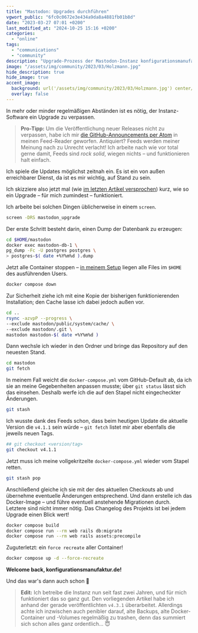 ```yaml
---
title: "Mastodon: Upgrades durchführen"
vgwort_public: "6fc0c0672e3e434a9da8a4881fb01b8d"
date: "2023-03-27 07:01 +0200"
last_modified_at: "2024-10-25 15:16 +0200"
categories:
  - "online"
tags:
  - "communications"
  - "community"
description: "Upgrade-Prozess der Mastodon-Instanz konfigurationsmanufaktur.de"
image: "/assets/img/community/2023/03/Holzmann.jpg"
hide_description: true
hide_image: true
accent_image:
  background: url('/assets/img/community/2023/03/Holzmann.jpg') center/cover
  overlay: false
---
```


In mehr oder minder regelmäßigen Abständen ist es nötig, der Instanz-Software ein Upgrade zu verpassen.

> **Pro-Tipp:** Um die Veröffentlichung neuer Releases nicht zu verpassen, habe ich mir [die GitHub-Announcements per Atom](https://github.com/mastodon/mastodon/releases.atom) in meinen Feed-Reader geworfen.
Antiquiert?
Feeds werden meiner Meinung nach zu Unrecht verlacht!
Ich arbeite nach wie vor total gerne damit, Feeds sind *rock solid*, wiegen nichts – und funktionieren halt einfach.

Ich spiele die Updates möglichst zeitnah ein.
Es ist ein von außen erreichbarer Dienst, da ist es mir wichtig, auf Stand zu sein.

Ich skizziere also jetzt mal (wie [im letzten Artikel versprochen](/eine-eigene-mastodon-instanz-in-docker/)) kurz, wie so ein Upgrade – für mich zumindest – funktioniert.

Ich arbeite bei solchen Dingen üblicherweise in einem `screen`.
```bash
screen -DRS mastodon_upgrade
```

Der erste Schritt besteht darin, einen Dump der Datenbank zu erzeugen:
```bash
cd $HOME/mastodon
docker exec mastodon-db-1 \
pg_dump -Fc -U postgres postgres \
> postgres-$( date +%Y%m%d ).dump
```

Jetzt alle Container stoppen – [in meinem Setup](/eine-eigene-mastodon-instanz-in-docker/) liegen alle Files im `$HOME` des ausführenden Users.
```bash
docker compose down
```

Zur Sicherheit ziehe ich mit eine Kopie der bisherigen funktionierenden Installation; den Cache lasse ich dabei jedoch außen vor.
```bash
cd .. 
rsync -azvpP --progress \
--exclude mastodon/public/system/cache/ \
--exclude mastodon/.git \
mastodon mastodon-$( date +%Y%m%d )
```

Dann wechsle ich wieder in den Ordner und bringe das Repository auf den neuesten Stand.
```bash
cd mastodon
git fetch
```

In meinem Fall weicht die `docker-compose.yml` vom GitHub-Default ab, da ich sie an meine Gegebenheiten anpassen musste; über `git status` lässt sich das einsehen.
Deshalb werfe ich die auf den Stapel nicht eingecheckter Änderungen.
```bash
git stash
```

Ich wusste dank des Feeds schon, dass beim heutigen Update die aktuelle Version die `v4.1.1` sein würde – `git fetch` listet mir aber ebenfalls die jeweils neuen Tags.
```bash
## git checkout <version/tag>
git checkout v4.1.1
```

Jetzt muss ich meine vollgekritzelte `docker-compose.yml` wieder vom Stapel retten.
```bash
git stash pop
```

Anschließend gleiche ich sie mit der des aktuellen Checkouts ab und übernehme eventuelle Änderungen entsprechend.
Und dann erstelle ich das Docker-Image – und führe eventuell anstehende Migrationen durch.
Letztere sind nicht immer nötig.
Das Changelog des Projekts ist bei jedem Upgrade einen Blick wert!
```bash
docker compose build
docker compose run --rm web rails db:migrate
docker compose run --rm web rails assets:precompile
```

Zuguterletzt: ein `force recreate` aller Container!
```bash
docker compose up -d --force-recreate
```

**Welcome back, konfigurationsmanufaktur.de!**

Und das war's dann auch schon 🙂

> **Edit:** Ich betreibe die Instanz nun seit fast zwei Jahren, und für mich funktioniert das so ganz gut.
> Den vorliegenden Artikel habe ich anhand der gerade veröffentlichten `v4.3.1` überarbeitet.
> Allerdings achte ich inzwischen auch penibler darauf, alte Backups, alte Docker-Container und -Volumes regelmäßig zu trashen, denn das summiert sich schon alles ganz ordentlich... 😇
